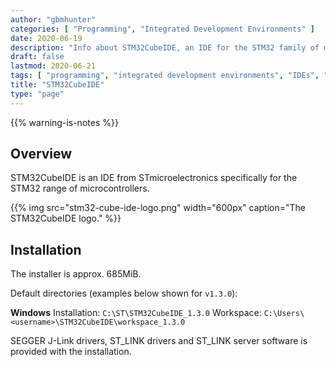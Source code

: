 ```yaml
---
author: "gbmhunter"
categories: [ "Programming", "Integrated Development Environments" ]
date: 2020-06-19
description: "Info about STM32CubeIDE, an IDE for the STM32 family of microcontrollers."
draft: false
lastmod: 2020-06-21
tags: [ "programming", "integrated development environments", "IDEs", "STM32CubeIDE" ]
title: "STM32CubeIDE"
type: "page"
---
```


{{% warning-is-notes %}}

## Overview

STM32CubeIDE is an IDE from STmicroelectronics specifically for the STM32 range of microcontrollers.

{{% img src="stm32-cube-ide-logo.png" width="600px" caption="The STM32CubeIDE logo." %}}

## Installation

The installer is approx. 685MiB.

Default directories (examples below shown for `v1.3.0`):

**Windows**
Installation: `C:\ST\STM32CubeIDE_1.3.0`
Workspace: `C:\Users\<username>\STM32CubeIDE\workspace_1.3.0`

SEGGER J-Link drivers, ST_LINK drivers and ST_LINK server software is provided with the installation.